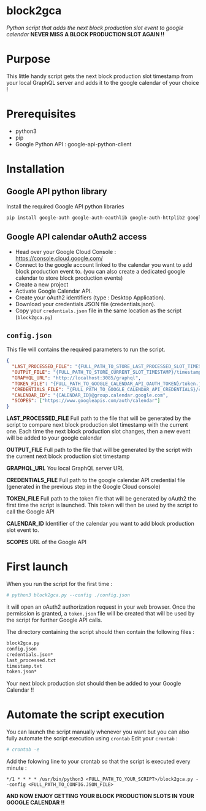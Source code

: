 # block2gca
*Python script that adds the next block production slot event to google calendar*
**NEVER MISS A BLOCK PRODUCTION SLOT AGAIN !!**

# Purpose
This little handy script gets the next block production slot timestamp from your local GraphQL server and adds it to the google calendar of your choice ! 

# Prerequisites
* python3
* pip
* Google Python API : google-api-python-client

# Installation
## Google API python library
Install the required Google API python libraries
```bash
pip install google-auth google-auth-oauthlib google-auth-httplib2 google-api-python-client
```
## Google API calendar oAuth2 access
* Head over your Google Cloud Console : https://console.cloud.google.com/
* Connect to the google account linked to the calendar you want to add block production event to. (you can also create a dedicated google calendar to store block production events)
* Create a new project
* Activate Google Calendar API.
* Create your oAuth2 identifiers (type : Desktop Application).
* Download your credentials JSON file (credentials.json).
* Copy your `credentials.json` file in the same location as the script (`block2gca.py`)

## `config.json` 
This file will contains the required parameters to run the script.

```json
{
  "LAST_PROCESSED_FILE": "{FULL_PATH_TO_STORE_LAST_PROCESSED_SLOT_TIMESTAMP}/last_processed.txt",
  "OUTPUT_FILE": "{FULL_PATH_TO_STORE_CURRENT_SLOT_TIMESTAMP}/timestamp.txt",
  "GRAPHQL_URL": "http://localhost:3085/graphql",
  "TOKEN_FILE": "{FULL_PATH_TO_GOOGLE_CALENDAR_API_OAUTH_TOKEN}/token.json",
  "CREDENTIALS_FILE": "{FULL_PATH_TO_GOOGLE_CALENDAR_API_CREDENTIALS}/credentials.json",
  "CALENDAR_ID": "{CALENDAR_ID}@group.calendar.google.com",
  "SCOPES": ["https://www.googleapis.com/auth/calendar"]
}
```
**LAST_PROCESSED_FILE**
Full path to the file that will be generated by the script to compare next block production slot timestamp with the current one.
Each time the next block production slot changes, then a new event will be added to your google calendar

**OUTPUT_FILE**
Full path to the file that will be generated by the script with the current next block production slot timestamp

**GRAPHQL_URL**
You local GraphQL server URL

**CREDENTIALS_FILE**
Full path to the google calendar API credential file (generated in the previous step in the Google Cloud console)

**TOKEN_FILE**
Full path to the token file that will be generated by oAuth2 the first time the script is launched.
This token will then be used by the script to call the Google API

**CALENDAR_ID**
Identifier of the calendar you want to add block production slot event to.

**SCOPES**
URL of the Google API

# First launch
When you run the script for the first time : 

```bash
# python3 block2gca.py --config ./config.json
```

it will open an oAuth2 authorization request in your web browser.
Once the permission is granted, a `token.json` file will be created that will be used by the script for further Google API calls.

The directory containing the script should then contain the following files :

```bash
block2gca.py
config.json
credentials.json*
last_processed.txt
timestamp.txt
token.json*
```
Your next block production slot should then be added to your Google Calendar !!

# Automate the script execution
You can launch the script manually whenever you want but you can also fully automate the script execution using `crontab` 
Edit your `crontab` :

```bash
# crontab -e
```

Add the folowing line to your crontab so that the script is executed every minute :

```
*/1 * * * * /usr/bin/python3 <FULL_PATH_TO_YOUR_SCRIPT>/block2gca.py --config <FULL_PATH_TO_CONFIG.JSON_FILE>
```


**AND NOW ENJOY GETTING YOUR BLOCK PRODUCTION SLOTS IN YOUR GOOGLE CALENDAR !!**








